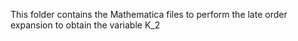 This folder contains the Mathematica files to perform the late order expansion to obtain the variable K_2
